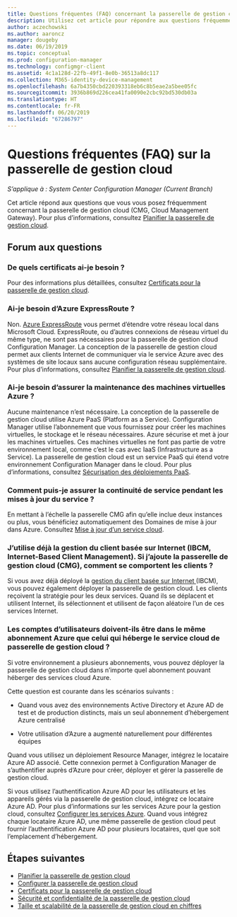 ```yaml
---
title: Questions fréquentes (FAQ) concernant la passerelle de gestion cloud (CMG, Cloud Management Gateway)
description: Utilisez cet article pour répondre aux questions fréquemment posées concernant la passerelle de gestion cloud
author: aczechowski
ms.author: aaroncz
manager: dougeby
ms.date: 06/19/2019
ms.topic: conceptual
ms.prod: configuration-manager
ms.technology: configmgr-client
ms.assetid: 4c1a128d-22fb-49f1-8e0b-36513a8dc117
ms.collection: M365-identity-device-management
ms.openlocfilehash: 6a7b4350cbd220393318eb6c8b5eae2a5bee05fc
ms.sourcegitcommit: 3936b869d226cea41fa0090e2cbc92bd530db03a
ms.translationtype: HT
ms.contentlocale: fr-FR
ms.lasthandoff: 06/20/2019
ms.locfileid: "67286797"
---
```

# <a name="frequently-asked-questions-about-the-cloud-management-gateway"></a>Questions fréquentes (FAQ) sur la passerelle de gestion cloud

*S’applique à : System Center Configuration Manager (Current Branch)*

Cet article répond aux questions que vous vous posez fréquemment concernant la passerelle de gestion cloud (CMG, Cloud Management Gateway). Pour plus d’informations, consultez [Planifier la passerelle de gestion cloud](/sccm/core/clients/manage/cmg/plan-cloud-management-gateway).


## <a name="frequently-asked-questions"></a>Forum aux questions

### <a name="what-certificates-do-i-need"></a>De quels certificats ai-je besoin ?

Pour des informations plus détaillées, consultez [Certificats pour la passerelle de gestion cloud](/sccm/core/clients/manage/cmg/certificates-for-cloud-management-gateway).


### <a name="do-i-need-azure-expressroute"></a>Ai-je besoin d’Azure ExpressRoute ?

Non. [Azure ExpressRoute](/azure/expressroute/expressroute-introduction) vous permet d’étendre votre réseau local dans Microsoft Cloud. ExpressRoute, ou d’autres connexions de réseau virtuel du même type, ne sont pas nécessaires pour la passerelle de gestion cloud Configuration Manager. La conception de la passerelle de gestion cloud permet aux clients Internet de communiquer via le service Azure avec des systèmes de site locaux sans aucune configuration réseau supplémentaire. Pour plus d’informations, consultez [Planifier la passerelle de gestion cloud](/sccm/core/clients/manage/cmg/plan-cloud-management-gateway).

<!-- SCCMDocs#1659 -->

### <a name="do-i-need-to-maintain-the-azure-virtual-machines"></a>Ai-je besoin d’assurer la maintenance des machines virtuelles Azure ?

Aucune maintenance n’est nécessaire. La conception de la passerelle de gestion cloud utilise Azure PaaS (Platform as a Service). Configuration Manager utilise l’abonnement que vous fournissez pour créer les machines virtuelles, le stockage et le réseau nécessaires. Azure sécurise et met à jour les machines virtuelles. Ces machines virtuelles ne font pas partie de votre environnement local, comme c’est le cas avec IaaS (Infrastructure as a Service). La passerelle de gestion cloud est un service PaaS qui étend votre environnement Configuration Manager dans le cloud. Pour plus d’informations, consultez [Sécurisation des déploiements PaaS](/azure/security/security-paas-deployments).


### <a name="how-can-i-ensure-service-continuity-during-service-updates"></a>Comment puis-je assurer la continuité de service pendant les mises à jour du service ?

En mettant à l’échelle la passerelle CMG afin qu’elle inclue deux instances ou plus, vous bénéficiez automatiquement des Domaines de mise à jour dans Azure. Consultez [Mise à jour d’un service cloud](/azure/cloud-services/cloud-services-update-azure-service).


### <a name="im-already-using-ibcm-if-i-add-cmg-how-do-clients-behave"></a>J’utilise déjà la gestion du client basée sur Internet (IBCM, Internet-Based Client Management). Si j’ajoute la passerelle de gestion cloud (CMG), comment se comportent les clients ?

Si vous avez déjà déployé la [gestion du client basée sur Internet ](/sccm/core/clients/manage/plan-internet-based-client-management) (IBCM), vous pouvez également déployer la passerelle de gestion cloud. Les clients reçoivent la stratégie pour les deux services. Quand ils se déplacent et utilisent Internet, ils sélectionnent et utilisent de façon aléatoire l’un de ces services Internet.


### <a name="do-the-user-accounts-have-to-be-in-the-same-azure-subscription-as-the-subscription-that-hosts-the-cmg-cloud-service"></a>Les comptes d’utilisateurs doivent-ils être dans le même abonnement Azure que celui qui héberge le service cloud de passerelle de gestion cloud ?
<!--SCCMDocs-pr issue #2873-->
Si votre environnement a plusieurs abonnements, vous pouvez déployer la passerelle de gestion cloud dans n’importe quel abonnement pouvant héberger des services cloud Azure. 

Cette question est courante dans les scénarios suivants :  

- Quand vous avez des environnements Active Directory et Azure AD de test et de production distincts, mais un seul abonnement d’hébergement Azure centralisé  

- Votre utilisation d’Azure a augmenté naturellement pour différentes équipes  

Quand vous utilisez un déploiement Resource Manager, intégrez le locataire Azure AD associé. Cette connexion permet à Configuration Manager de s’authentifier auprès d’Azure pour créer, déployer et gérer la passerelle de gestion cloud.  

Si vous utilisez l’authentification Azure AD pour les utilisateurs et les appareils gérés via la passerelle de gestion cloud, intégrez ce locataire Azure AD. Pour plus d’informations sur les services Azure pour la gestion cloud, consultez [Configurer les services Azure](/sccm/core/servers/deploy/configure/azure-services-wizard). Quand vous intégrez chaque locataire Azure AD, une même passerelle de gestion cloud peut fournir l’authentification Azure AD pour plusieurs locataires, quel que soit l’emplacement d’hébergement.



## <a name="next-steps"></a>Étapes suivantes

- [Planifier la passerelle de gestion cloud](/sccm/core/clients/manage/cmg/plan-cloud-management-gateway)
- [Configurer la passerelle de gestion cloud](/sccm/core/clients/manage/cmg/setup-cloud-management-gateway)
- [Certificats pour la passerelle de gestion cloud](/sccm/core/clients/manage/cmg/certificates-for-cloud-management-gateway)
- [Sécurité et confidentialité de la passerelle de gestion cloud](/sccm/core/clients/manage/cmg/security-and-privacy-for-cloud-management-gateway)
- [Taille et scalabilité de la passerelle de gestion cloud en chiffres](/sccm/core/plan-design/configs/size-and-scale-numbers#bkmk_cmg)
